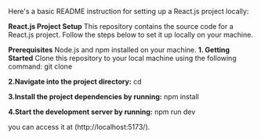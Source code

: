Here's a basic README instruction for setting up a React.js project locally:

**React.js Project Setup**
This repository contains the source code for a React.js project. Follow the steps below to set it up locally on your machine.

**Prerequisites**
Node.js and npm installed on your machine.
**1. Getting Started**
Clone this repository to your local machine using the following command: git clone <repository-url>


**2.Navigate into the project directory:** cd <project-folder>


**3.Install the project dependencies by running:** npm install


**4.Start the development server by running:** npm run dev

 you can access it at (http://localhost:5173/).

